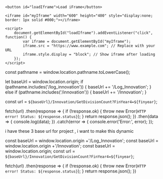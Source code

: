 <!DOCTYPE html>
<html lang="en">
<head>
    <meta charset="UTF-8">
    <meta name="viewport" content="width=device-width, initial-scale=1.0">
    <title>Load iFrame on Button Click</title>
</head>
<body>

    <button id="loadIframe">Load iFrame</button>
    
    <iframe id="myIframe" width="600" height="400" style="display:none; border: 1px solid #000;"></iframe>

    <script>
        document.getElementById("loadIframe").addEventListener("click", function() {
            var iframe = document.getElementById("myIframe");
            iframe.src = "https://www.example.com"; // Replace with your URL
            iframe.style.display = "block"; // Show iframe after loading
        });
    </script>

</body>
</html>




const pathname = window.location.pathname.toLowerCase();

let baseUrl = window.location.origin;
if (pathname.includes('/log_innovation')) {
    baseUrl += '/Log_Innovation';
} else if (pathname.includes('/innovation')) {
    baseUrl += '/Innovation';
}

const url = `${baseUrl}/Innovation/GetDivisionCount?FinYear4=${finyear}`;

fetch(url)
    .then(response => {
        if (!response.ok) {
            throw new Error(`HTTP error! Status: ${response.status}`);
        }
        return response.json();
    })
    .then(data => {
        console.log(data);
    })
    .catch(error => {
        console.error('Error:', error);
    });




i have these 3 base url for project , i want to make this dynamic 

const baseUrl = window.location.origin +'/Log_Innovation';
const baseUrl = window.location.origin +'/Innovation';
const baseUrl = window.location.origin;
const url = `${baseUrl}/Innovation/GetDivisionCount?FinYear4=${finyear}`;

       
fetch(url)
    .then(response => {
        if (!response.ok) {
            throw new Error(`HTTP error! Status: ${response.status}`);
        }
        return response.json();
    })
